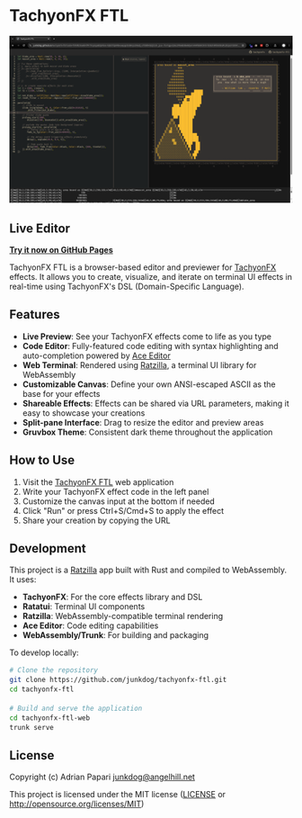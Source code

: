 # TachyonFX FTL

![screenshots](screenshot.png)

## Live Editor

**[Try it now on GitHub Pages](https://junkdog.github.io/tachyonfx-ftl/)**

TachyonFX FTL is a browser-based editor and previewer for [TachyonFX](https://github.com/junkdog/tachyonfx) effects. It allows you to create, visualize, and iterate on terminal UI effects in real-time using TachyonFX's DSL (Domain-Specific Language).

## Features

- **Live Preview**: See your TachyonFX effects come to life as you type
- **Code Editor**: Fully-featured code editing with syntax highlighting and auto-completion powered by [Ace Editor](https://ace.c9.io/)
- **Web Terminal**: Rendered using [Ratzilla](https://github.com/orhun/ratzilla), a terminal UI library for WebAssembly
- **Customizable Canvas**: Define your own ANSI-escaped ASCII as the base for your effects
- **Shareable Effects**: Effects can be shared via URL parameters, making it easy to showcase your creations
- **Split-pane Interface**: Drag to resize the editor and preview areas
- **Gruvbox Theme**: Consistent dark theme throughout the application

## How to Use

1. Visit the [TachyonFX FTL](https://junkdog.github.io/tachyonfx-ftl/) web application
2. Write your TachyonFX effect code in the left panel
3. Customize the canvas input at the bottom if needed
4. Click "Run" or press Ctrl+S/Cmd+S to apply the effect
5. Share your creation by copying the URL

## Development

This project is a [Ratzilla](https://github.com/orhun/ratzilla) app built with Rust and compiled to WebAssembly. It uses:

- **TachyonFX**: For the core effects library and DSL
- **Ratatui**: Terminal UI components
- **Ratzilla**: WebAssembly-compatible terminal rendering
- **Ace Editor**: Code editing capabilities
- **WebAssembly/Trunk**: For building and packaging

To develop locally:

```bash
# Clone the repository
git clone https://github.com/junkdog/tachyonfx-ftl.git
cd tachyonfx-ftl

# Build and serve the application
cd tachyonfx-ftl-web
trunk serve
```

## License

Copyright (c) Adrian Papari <junkdog@angelhill.net>

This project is licensed under the MIT license ([LICENSE] or <http://opensource.org/licenses/MIT>)

[LICENSE]: ./LICENSE
